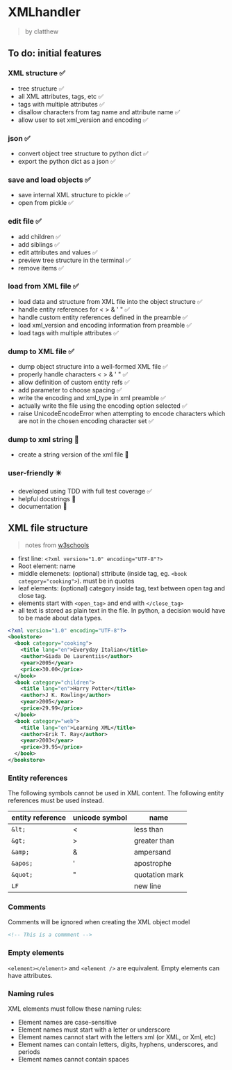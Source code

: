 # XMLhandler
> by clatthew
## To do: initial features
### XML structure ✅
- tree structure ✅
- all XML attributes, tags, etc ✅
- tags with multiple attributes ✅
- disallow characters from tag name and attribute name ✅
- allow user to set xml_version and encoding ✅

### json ✅
- convert object tree structure to python dict ✅
- export the python dict as a json ✅

### save and load objects ✅
- save internal XML structure to pickle ✅
- open from pickle ✅

### edit file ✅
- add children ✅
- add siblings ✅
- edit attributes and values ✅
- preview tree structure in the terminal ✅
- remove items ✅

### load from XML file ✅
- load data and structure from XML file into the object structure ✅
- handle entity references for < > & ' " ✅
- handle custom entity references defined in the preamble ✅
- load xml_version and encoding information from preamble ✅
- load tags with multiple attributes ✅
 
### dump to XML file ✅
- dump object structure into a well-formed XML file ✅
- properly handle characters < > & ' " ✅
- allow definition of custom entity refs ✅
- add parameter to choose spacing ✅
- write the encoding and xml_type in xml preamble ✅
- actually write the file using the encoding option selected ✅
- raise UnicodeEncodeError when attempting to encode characters which are not in the chosen encoding character set ✅

### dump to xml string 🔴
- create a string version of the xml file 🔴

### user-friendly ✴️
- developed using TDD with full test coverage ✅
- helpful docstrings 🔴
- documentation 🔴

## XML file structure
> notes from [w3schools](https://www.w3schools.com/xml/)
- first line: `<?xml version="1.0" encoding="UTF-8"?>`
- Root element: name
- middle elemenets: (optional) sttribute (inside tag, eg. `<book category="cooking">`). must be in quotes
- leaf elements: (optional) category inside tag, text between open tag and close tag.
- elements start with `<open_tag>` and end with `</close_tag>`
- all text is stored as plain text in the file. In python, a decision would have to be made about data types.
```xml
<?xml version="1.0" encoding="UTF-8"?>
<bookstore>
  <book category="cooking">
    <title lang="en">Everyday Italian</title>
    <author>Giada De Laurentiis</author>
    <year>2005</year>
    <price>30.00</price>
  </book>
  <book category="children">
    <title lang="en">Harry Potter</title>
    <author>J K. Rowling</author>
    <year>2005</year>
    <price>29.99</price>
  </book>
  <book category="web">
    <title lang="en">Learning XML</title>
    <author>Erik T. Ray</author>
    <year>2003</year>
    <price>39.95</price>
  </book>
</bookstore> 
```

### Entity references
The following symbols cannot be used in XML content. The following entity references must be used instead.

entity reference | unicode symbol | name
-|-|-
`&lt;` | < | less than
`&gt;` | > | greater than
`&amp;` | & | ampersand
`&apos;` | ' | apostrophe
`&quot;` | " | quotation mark
`LF` | | new line

### Comments
Comments will be ignored when creating the XML object model
```xml
<!-- This is a commment -->
```
### Empty elements
`<element></element>` and `<element />` are equivalent. Empty elements can have attributes.

### Naming rules
XML elements must follow these naming rules:
- Element names are case-sensitive
- Element names must start with a letter or underscore
- Element names cannot start with the letters xml (or XML, or Xml, etc)
- Element names can contain letters, digits, hyphens, underscores, and periods
- Element names cannot contain spaces
